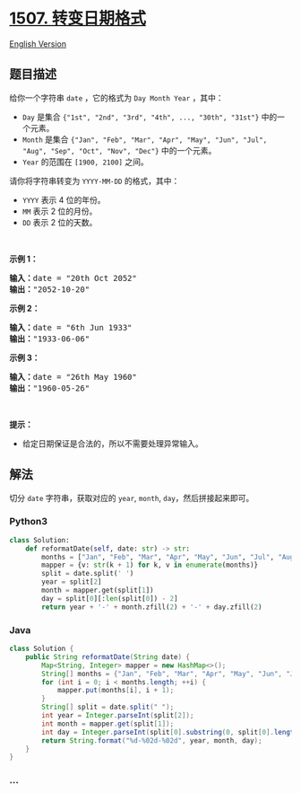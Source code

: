 # [1507. 转变日期格式](https://leetcode-cn.com/problems/reformat-date)

[English Version](https://github.com/yanglr/leetcode-ac/blob/master/assets/1500-1599/1507.Reformat%20Date/README_EN.md)

## 题目描述

<!-- 这里写题目描述 -->

<p>给你一个字符串&nbsp;<code>date</code>&nbsp;，它的格式为&nbsp;<code>Day Month Year</code>&nbsp;，其中：</p>

<ul>
	<li><code>Day</code>&nbsp;是集合&nbsp;<code>{&quot;1st&quot;, &quot;2nd&quot;, &quot;3rd&quot;, &quot;4th&quot;, ..., &quot;30th&quot;, &quot;31st&quot;}</code>&nbsp;中的一个元素。</li>
	<li><code>Month</code>&nbsp;是集合&nbsp;<code>{&quot;Jan&quot;, &quot;Feb&quot;, &quot;Mar&quot;, &quot;Apr&quot;, &quot;May&quot;, &quot;Jun&quot;, &quot;Jul&quot;, &quot;Aug&quot;, &quot;Sep&quot;, &quot;Oct&quot;, &quot;Nov&quot;, &quot;Dec&quot;}</code>&nbsp;中的一个元素。</li>
	<li><code>Year</code>&nbsp;的范围在 ​<code>[1900, 2100]</code>&nbsp;之间。</li>
</ul>

<p>请你将字符串转变为&nbsp;<code>YYYY-MM-DD</code>&nbsp;的格式，其中：</p>

<ul>
	<li><code>YYYY</code>&nbsp;表示 4 位的年份。</li>
	<li><code>MM</code>&nbsp;表示 2 位的月份。</li>
	<li><code>DD</code>&nbsp;表示 2 位的天数。</li>
</ul>

<p>&nbsp;</p>

<p><strong>示例 1：</strong></p>

<pre><strong>输入：</strong>date = &quot;20th Oct 2052&quot;
<strong>输出：</strong>&quot;2052-10-20&quot;
</pre>

<p><strong>示例 2：</strong></p>

<pre><strong>输入：</strong>date = &quot;6th Jun 1933&quot;
<strong>输出：</strong>&quot;1933-06-06&quot;
</pre>

<p><strong>示例 3：</strong></p>

<pre><strong>输入：</strong>date = &quot;26th May 1960&quot;
<strong>输出：</strong>&quot;1960-05-26&quot;
</pre>

<p>&nbsp;</p>

<p><strong>提示：</strong></p>

<ul>
	<li>给定日期保证是合法的，所以不需要处理异常输入。</li>
</ul>


## 解法

<!-- 这里可写通用的实现逻辑 -->

切分 `date` 字符串，获取对应的 `year`, `month`, `day`，然后拼接起来即可。

<!-- tabs:start -->

### **Python3**

<!-- 这里可写当前语言的特殊实现逻辑 -->

```python
class Solution:
    def reformatDate(self, date: str) -> str:
        months = ["Jan", "Feb", "Mar", "Apr", "May", "Jun", "Jul", "Aug", "Sep", "Oct", "Nov", "Dec"]
        mapper = {v: str(k + 1) for k, v in enumerate(months)}
        split = date.split(' ')
        year = split[2]
        month = mapper.get(split[1])
        day = split[0][:len(split[0]) - 2]
        return year + '-' + month.zfill(2) + '-' + day.zfill(2)
```

### **Java**

<!-- 这里可写当前语言的特殊实现逻辑 -->

```java
class Solution {
    public String reformatDate(String date) {
        Map<String, Integer> mapper = new HashMap<>();
        String[] months = {"Jan", "Feb", "Mar", "Apr", "May", "Jun", "Jul", "Aug", "Sep", "Oct", "Nov", "Dec"};
        for (int i = 0; i < months.length; ++i) {
            mapper.put(months[i], i + 1);
        }
        String[] split = date.split(" ");
        int year = Integer.parseInt(split[2]);
        int month = mapper.get(split[1]);
        int day = Integer.parseInt(split[0].substring(0, split[0].length() -2));
        return String.format("%d-%02d-%02d", year, month, day);
    }
}
```

### **...**

```

```

<!-- tabs:end -->

